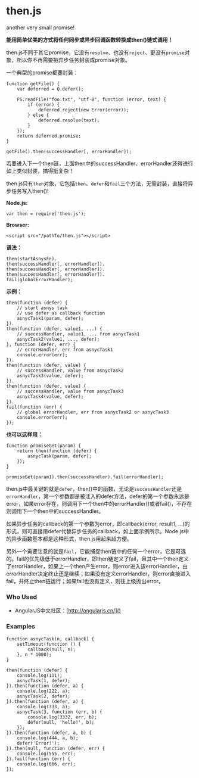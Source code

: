 then.js
====
another very small promise!

**能用简单优美的方式将任何同步或异步回调函数转换成then()链式调用！**

then.js不同于其它promise，它没有`resolve`、也没有`reject`、更没有`promise`对象，所以你不再需要把异步任务封装成promise对象。

一个典型的promise都要封装：

    function getFile() {
        var deferred = Q.defer();

        FS.readFile("foo.txt", "utf-8", function (error, text) {
            if (error) {
                deferred.reject(new Error(error));
            } else {
                deferred.resolve(text);
            }
        });
        return deferred.promise;
    }

    getFile().then(successHandler[, errorHandler]);

若要进入下一个then链，上面then中的successHandler、errorHandler还得进行如上类似封装，搞得挺复杂！

then.js只有`then`对象，它包括`then`、`defer`和`fail`三个方法，无需封装，直接将异步任务写入then()!

**Node.js:**

    var then = require('then.js');

**Browser:**

    <script src="/pathTo/then.js"></script>


**语法：**

    then(startAsnysFn).
    then(successHandler[, errorHandler]).
    then(successHandler[, errorHandler]).
    then(successHandler[, errorHandler]).
    fail(globalErrorHandler);

**示例：**

    then(function (defer) {
        // start asnys task
        // use defer as callback function
        asnycTask1(param, defer);
    }).
    then(function (defer, value1, ...) {
        // successHandler, value1, ... from asnycTask1
        asnycTask2(value1, ..., defer);
    }, function (defer, err) {
        // errorHandler, err from asnycTask1
        console.error(err);
    }).
    then(function (defer, value) {
        // successHandler, value from asnycTask2
        asnycTask3(value, defer);
    }).
    then(function (defer, value) {
        // successHandler, value from asnycTask3
        asnycTask4(value, defer);
    }).
    fail(function (err) {
        // global errorHandler, err from asnycTask2 or asnycTask3
        console.error(err);
    });

**也可以这样用：**

    function promiseGet(param) {
        return then(function (defer) {
            asnycTask(param, defer);
        });
    }

    promiseGet(param1).then(successHandler).fail(errorHandler);


then.js中最关键的就是`defer`，then()中的函数，无论是`successHandler`还是`errorHandler`，第一个参数都是被注入的defer方法，defer的第一个参数永远是error，如果error存在，则调用下一个then中的errorHandler()或者fail()，不存在则调用下一个then中的successHandler。

如果异步任务的callback的第一个参数为error，即callback(error, result1, ...)的形式，则可直接用defer代替异步任务的callback，如上面示例所示。Node.js中的异步函数基本都是这种形式，then.js用起来超方便。

另外一个需要注意的就是`fail`，它能捕捉then链中的任何一个error，它是可选的。fail的优先级低于errorHandler，即then链定义了fail，且其中一个then定义了errorHandler，如果上一个then产生error，则error进入该errorHandler，由errorHandler决定终止还是继续；如果没有定义errorHandler，则error直接进入fail，并终止then链运行；如果fail也没有定义，则往上级抛出error。


### Who Used

 + AngularJS中文社区：[http://angularjs.cn/]()

### Examples

    function asnycTask(n, callback) {
        setTimeout(function () {
            callback(null, n);
        }, n * 1000);
    }

    then(function (defer) {
        console.log(111);
        asnycTask(1, defer);
    }).then(function (defer, a) {
        console.log(222, a);
        asnycTask(2, defer);
    }).then(function (defer, a) {
        console.log(333, a);
        asnycTask(3, function (err, b) {
            console.log(3332, err, b);
            defer(null, 'hello!', b);
        });
    }).then(function (defer, a, b) {
        console.log(444, a, b);
        defer('Error!');
    }).then(null, function (defer, err) {
        console.log(555, err);
    }).fail(function (err) {
        console.log(666, err);
    });
